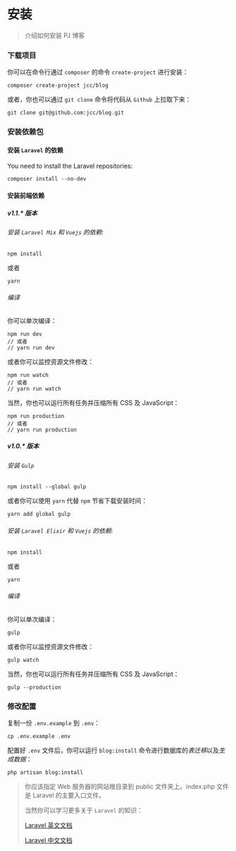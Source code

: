 # 安装

> 介绍如何安装 PJ 博客

### 下载项目

你可以在命令行通过 `composer` 的命令 `create-project` 进行安装：

```shell
composer create-project jcc/blog
```


或者，你也可以通过 `git clone` 命令将代码从 `Github` 上拉取下来：

```shell
git clone git@github.com:jcc/blog.git
```

### 安装依赖包

#### 安装 `Laravel` 的依赖

You need to install the Laravel repositories:

```shell
composer install --no-dev
```

#### 安装前端依赖

##### v1.1.* 版本

###### 安装 `Laravel Mix` 和 `Vuejs` 的依赖:

```shell
npm install
```

或者

```shell
yarn
```

###### 编译

你可以单次编译：
```shell
npm run dev
// 或者
// yarn run dev
```

或者你可以监控资源文件修改：

```shell
npm run watch
// 或者
// yarn run watch
```

当然，你也可以运行所有任务并压缩所有 CSS 及 JavaScript：

```shell
npm run production
// 或者
// yarn run production
```

##### v1.0.* 版本

###### 安装 `Gulp`

```shell
npm install --global gulp
```

或者你可以使用 `yarn` 代替 `npm` 节省下载安装时间：

```shell
yarn add global gulp
```

###### 安装 `Laravel Elixir` 和 `Vuejs` 的依赖:

```shell
npm install
```

或者

```shell
yarn
```

###### 编译

你可以单次编译：

```shell
gulp
```

或者你可以监控资源文件修改：

```shell
gulp watch
```

当然，你也可以运行所有任务并压缩所有 CSS 及 JavaScript：

```shell
gulp --production
```

### 修改配置

复制一份 `.env.example` 到 `.env`：

```shell
cp .env.example .env
```

配置好 `.env` 文件后，你可以运行 `blog:install` 命令进行数据库的*表迁移*以及*生成数据*：

```shell
php artisan blog:install
```

> 你应该指定 Web 服务器的网站根目录到 public 文件夹上。index.php 文件是 Laravel 的主要入口文件。
> 
> 当然你可以学习更多关于 `Laravel` 的知识：
> 
> [Laravel 英文文档](https://laravel.com/docs/5.3)
> 
> [Laravel 中文文档](https://laravel-china.org/docs/5.3)
